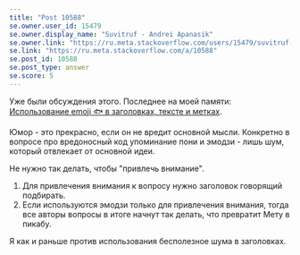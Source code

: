 ```yaml
---
title: "Post 10588"
se.owner.user_id: 15479
se.owner.display_name: "Suvitruf - Andrei Apanasik"
se.owner.link: "https://ru.meta.stackoverflow.com/users/15479/suvitruf-andrei-apanasik"
se.link: "https://ru.meta.stackoverflow.com/a/10588"
se.post_id: 10588
se.post_type: answer
se.score: 5
---
```

<p>Уже были обсуждения этого. Последнее на моей памяти: <a href="https://ru.meta.stackoverflow.com/q/9266/15479">Использование emoji &#128031; в заголовках, тексте и метках</a>.</p>
<p>Юмор - это прекрасно, если он не вредит основной мысли. Конкретно в вопросе про вредоносный код упоминание пони и эмодзи - лишь шум, который отвлекает от основной идеи.</p>
<p>Не нужно так делать, чтобы &quot;привлечь внимание&quot;.</p>
<ol>
<li>Для привлечения внимания к вопросу нужно заголовок говорящий подбирать.</li>
<li>Если используются эмодзи только для привлечения внимания, тогда все авторы вопросы в итоге начнут так делать, что превратит Мету в пикабу.</li>
</ol>
<p>Я как и раньше против использования бесполезное шума в заголовках.</p>
